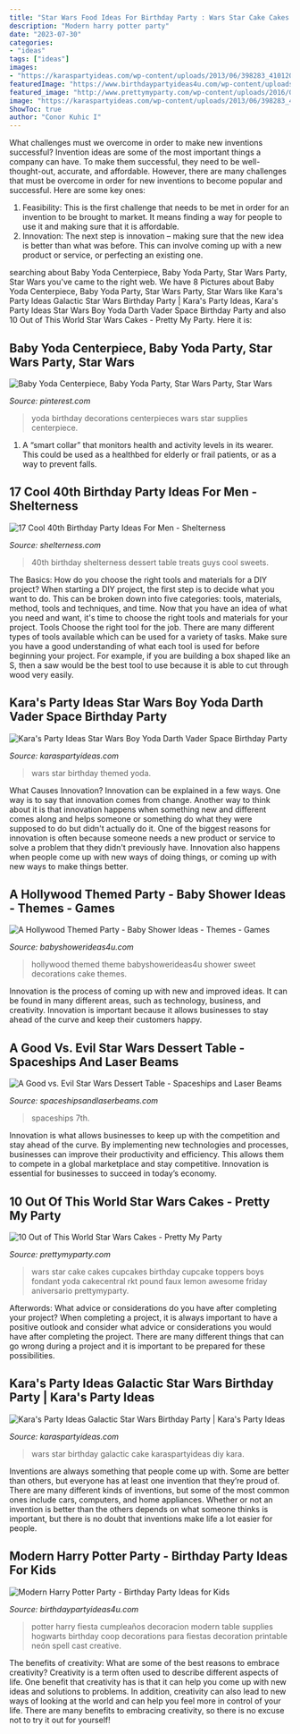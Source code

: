 ```yaml
---
title: "Star Wars Food Ideas For Birthday Party : Wars Star Cake Cakes Cupcakes Birthday Cupcake Toppers Boys Fondant Yoda Cakecentral Rkt Pound Faux Lemon Awesome Friday Aniversario Prettymyparty"
description: "Modern harry potter party"
date: "2023-07-30"
categories:
- "ideas"
tags: ["ideas"]
images:
- "https://karaspartyideas.com/wp-content/uploads/2013/06/398283_410120015678725_1908081287_n_600x919.jpg"
featuredImage: "https://www.birthdaypartyideas4u.com/wp-content/uploads/2016/04/Modern-Harry-Potter-Party-Hogwarts-Food-550x792.jpg"
featured_image: "http://www.prettymyparty.com/wp-content/uploads/2016/01/star-wars-cake-cupcakes.jpg"
image: "https://karaspartyideas.com/wp-content/uploads/2013/06/398283_410120015678725_1908081287_n_600x919.jpg"
ShowToc: true
author: "Conor Kuhic I"
---
```



What challenges must we overcome in order to make new inventions successful?
Invention ideas are some of the most important things a company can have. To make them successful, they need to be well-thought-out, accurate, and affordable. However, there are many challenges that must be overcome in order for new inventions to become popular and successful. Here are some key ones:
1. Feasibility: This is the first challenge that needs to be met in order for an invention to be brought to market. It means finding a way for people to use it and making sure that it is affordable.
2. Innovation: The next step is innovation – making sure that the new idea is better than what was before. This can involve coming up with a new product or service, or perfecting an existing one. 
	

		
searching about Baby Yoda Centerpiece, Baby Yoda Party, Star Wars Party, Star Wars you've came to the right web. We have 8 Pictures about Baby Yoda Centerpiece, Baby Yoda Party, Star Wars Party, Star Wars like Kara&#039;s Party Ideas Galactic Star Wars Birthday Party | Kara&#039;s Party Ideas, Kara&#039;s Party Ideas Star Wars Boy Yoda Darth Vader Space Birthday Party and also 10 Out of This World Star Wars Cakes - Pretty My Party. Here it is:
		
    
## Baby Yoda Centerpiece, Baby Yoda Party, Star Wars Party, Star Wars

<img loading=lazy src="https://i.pinimg.com/736x/0b/a5/c8/0ba5c840df7c93b32e0606e9a7db3272.jpg" onerror="this.onerror=null;this.src='https://tse3.mm.bing.net/th?id=OIP.T34rjRAcuUOUtd627oWrVgHaHa&amp;pid=15.1';" alt="Baby Yoda Centerpiece, Baby Yoda Party, Star Wars Party, Star Wars">

_Source: pinterest.com_

>yoda birthday decorations centerpieces wars star supplies centerpiece. 

	

1. A “smart collar” that monitors health and activity levels in its wearer. This could be used as a healthbed for elderly or frail patients, or as a way to prevent falls. 

    
## 17 Cool 40th Birthday Party Ideas For Men - Shelterness

<img loading=lazy src="https://i.shelterness.com/2017/02/11-dessert-table-for-a-Las-Vegas-inspired-40th-B-day-party.jpg" onerror="this.onerror=null;this.src='https://tse4.mm.bing.net/th?id=OIP.nmd-romxROpBAQEhVG_icQHaKh&amp;pid=15.1';" alt="17 Cool 40th Birthday Party Ideas For Men - Shelterness">

_Source: shelterness.com_

>40th birthday shelterness dessert table treats guys cool sweets. 

	

The Basics: How do you choose the right tools and materials for a DIY project?
When starting a DIY project, the first step is to decide what you want to do. This can be broken down into five categories: tools, materials, method, tools and techniques, and time. Now that you have an idea of what you need and want, it's time to choose the right tools and materials for your project.
Tools
Choose the right tool for the job. There are many different types of tools available which can be used for a variety of tasks. Make sure you have a good understanding of what each tool is used for before beginning your project. For example, if you are building a box shaped like an S, then a saw would be the best tool to use because it is able to cut through wood very easily.

    
## Kara&#039;s Party Ideas Star Wars Boy Yoda Darth Vader Space Birthday Party

<img loading=lazy src="https://karaspartyideas.com/wp-content/uploads/2013/06/398283_410120015678725_1908081287_n_600x919.jpg" onerror="this.onerror=null;this.src='https://tse4.mm.bing.net/th?id=OIP.AA7swk___61f4qbCV0fMcwHaLW&amp;pid=15.1';" alt="Kara&#039;s Party Ideas Star Wars Boy Yoda Darth Vader Space Birthday Party">

_Source: karaspartyideas.com_

>wars star birthday themed yoda. 

	

What Causes Innovation?
Innovation can be explained in a few ways. One way is to say that innovation comes from change. Another way to think about it is that innovation happens when something new and different comes along and helps someone or something do what they were supposed to do but didn't actually do it. 
One of the biggest reasons for innovation is often because someone needs a new product or service to solve a problem that they didn't previously have. Innovation also happens when people come up with new ways of doing things, or coming up with new ways to make things better.

    
## A Hollywood Themed Party - Baby Shower Ideas - Themes - Games

<img loading=lazy src="http://www.babyshowerideas4u.com/wp-content/uploads/2014/01/526554_626300797401133_1353692776_n.jpg" onerror="this.onerror=null;this.src='https://tse2.mm.bing.net/th?id=OIP.8uVsPW6wjK6MO1rtBtHv8gHaFj&amp;pid=15.1';" alt="A Hollywood Themed Party - Baby Shower Ideas - Themes - Games">

_Source: babyshowerideas4u.com_

>hollywood themed theme babyshowerideas4u shower sweet decorations cake themes. 

	

Innovation is the process of coming up with new and improved ideas. It can be found in many different areas, such as technology, business, and creativity. Innovation is important because it allows businesses to stay ahead of the curve and keep their customers happy.

    
## A Good Vs. Evil Star Wars Dessert Table - Spaceships And Laser Beams

<img loading=lazy src="https://spaceshipsandlaserbeams.com/wp-content/uploads/2015/09/boys-star-wars-birthday-party-ideas.jpg" onerror="this.onerror=null;this.src='https://tse4.mm.bing.net/th?id=OIP.whE9safAiAcLJCwnNUyoDAHaKl&amp;pid=15.1';" alt="A Good vs. Evil Star Wars Dessert Table - Spaceships and Laser Beams">

_Source: spaceshipsandlaserbeams.com_

>spaceships 7th. 

	

Innovation is what allows businesses to keep up with the competition and stay ahead of the curve. By implementing new technologies and processes, businesses can improve their productivity and efficiency. This allows them to compete in a global marketplace and stay competitive. Innovation is essential for businesses to succeed in today’s economy.

    
## 10 Out Of This World Star Wars Cakes - Pretty My Party

<img loading=lazy src="http://www.prettymyparty.com/wp-content/uploads/2016/01/star-wars-cake-cupcakes.jpg" onerror="this.onerror=null;this.src='https://tse2.mm.bing.net/th?id=OIP.fF0XdJjIYIwXZsZ7_TpFfgHaJ4&amp;pid=15.1';" alt="10 Out of This World Star Wars Cakes - Pretty My Party">

_Source: prettymyparty.com_

>wars star cake cakes cupcakes birthday cupcake toppers boys fondant yoda cakecentral rkt pound faux lemon awesome friday aniversario prettymyparty. 

	

Afterwords: What advice or considerations do you have after completing your project?
When completing a project, it is always important to have a positive outlook and consider what advice or considerations you would have after completing the project. There are many different things that can go wrong during a project and it is important to be prepared for these possibilities.

    
## Kara&#039;s Party Ideas Galactic Star Wars Birthday Party | Kara&#039;s Party Ideas

<img loading=lazy src="http://karaspartyideas.com/wp-content/uploads/2017/10/Galactic-Star-Wars-Birthday-Party-via-Karas-Party-Ideas-KarasPartyIdeas.com8_.jpeg" onerror="this.onerror=null;this.src='https://tse3.mm.bing.net/th?id=OIP.x7TkYSD79CAfB5Rige48pQHaLE&amp;pid=15.1';" alt="Kara&#039;s Party Ideas Galactic Star Wars Birthday Party | Kara&#039;s Party Ideas">

_Source: karaspartyideas.com_

>wars star birthday galactic cake karaspartyideas diy kara. 

	

Inventions are always something that people come up with. Some are better than others, but everyone has at least one invention that they’re proud of. There are many different kinds of inventions, but some of the most common ones include cars, computers, and home appliances. Whether or not an invention is better than the others depends on what someone thinks is important, but there is no doubt that inventions make life a lot easier for people.

    
## Modern Harry Potter Party - Birthday Party Ideas For Kids

<img loading=lazy src="https://www.birthdaypartyideas4u.com/wp-content/uploads/2016/04/Modern-Harry-Potter-Party-Hogwarts-Food-550x792.jpg" onerror="this.onerror=null;this.src='https://tse4.mm.bing.net/th?id=OIP.A39PmggYQx6IRRS11sLGJQHaKq&amp;pid=15.1';" alt="Modern Harry Potter Party - Birthday Party Ideas for Kids">

_Source: birthdaypartyideas4u.com_

>potter harry fiesta cumpleaños decoracion modern table supplies hogwarts birthday coop decorations para fiestas decoration printable neón spell cast creative. 

	

The benefits of creativity: What are some of the best reasons to embrace creativity?
Creativity is a term often used to describe different aspects of life. One benefit that creativity has is that it can help you come up with new ideas and solutions to problems. In addition, creativity can also lead to new ways of looking at the world and can help you feel more in control of your life. There are many benefits to embracing creativity, so there is no excuse not to try it out for yourself!

